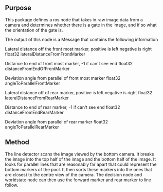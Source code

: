 ## Purpose
This package defines a ros node that takes in raw image data from a camera and determines whether there is a gate in the image, and if so what the orientation of the gate is.

The output of this node is a Message that contains the following information

  Lateral distance off the front most marker, positive is left negative is right
  float32 lateralDistanceFromFrontMarker
  
  Distance to end of front most marker, -1 if can't see end
  float32 distanceFromEndOfFrontMarker
  
  Deviation angle from parallel of front most marker
  float32 angleToParallelFrontMarker
  
  Lateral distance off of rear marker, positive is left negative is right
  float32 lateralDistanceFromRearMarker
  
  Distance to end of rear marker, -1 if can't see end
  float32 distanceFromEndRearMarker
  
  Deviation angle from parallel of rear marker
  float32 angleToParallelRearMarker
      
## Method

The line detector scans the image viewed by the bottom camera. It breaks the image into the top half of the image and the bottom
half of the image. It looks for parallel lines that are reasonably far apart that could represent the bottom markers of the pool.
It then sorts these markers into the ones that are closest to the centre view of the camera. The decision node and worldstate node
can then use the forward marker and rear marker to line follow.
